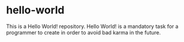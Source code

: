 # hello-world
This is a Hello World! repository. Hello World! is a mandatory task for a programmer to create in order to avoid bad karma in the future.
